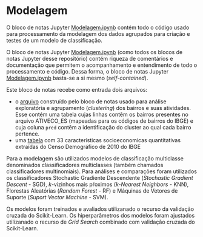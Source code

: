# Modelagem

O bloco de notas Jupyter [Modelagem.ipynb](https://github.com/LabPEC/ProjetoAnaliseDados/blob/main/03Modelagem/Modelagem12.ipynb) contém todo o código usado para processamento da modelagem dos dados agrupados para criação e testes de um modelo de classificação.

O bloco de notas Jupyter [Modelagem.ipynb](https://github.com/LabPEC/ProjetoAnaliseDados/blob/main/03Modelagem/Modelagem12.ipynb) (como todos os blocos de notas Jupyter desse repositório) contém riqueza de comentários e documentação que permitem o acompanhamento e entendimento de todo o processamento e código. Dessa forma, o bloco de notas Jupyter [Modelagem.ipynb](https://github.com/LabPEC/ProjetoAnaliseDados/blob/main/03Modelagem/Modelagem12.ipynb) basta-se a si mesmo (*self-contained*).

Este bloco de notas recebe como entrada dois arquivos:
- o [arquivo](https://github.com/LabPEC/ProjetoAnaliseDados/blob/main/03Modelagem/INPUT/504_PCA_Cluster3.csv) construído pelo bloco de notas usado para análise exploratória e agrupamento (*clustering*) dos bairros e suas atividades. Esse contém uma tabela cujas linhas contêm os bairros presentes no arquivo ATIVECO_ES (mapeadas para os códigos de bairros do IBGE) e cuja coluna `pred` contêm a identificação do cluster ao qual cada bairro pertence.
- uma [tabela](https://github.com/LabPEC/ProjetoAnaliseDados/blob/main/03Modelagem/INPUT/TabelaIBGE_Socio_Economica.csv) com 33 características socioeconomicas quantitativas extraídas do Censo Demográfico de 2010 do IBGE

Para a modelagem são utilizados modelos de classificação multiclasse denominados classificadores multiclasses (também chamados classificadores multinomiais).
Para análises e comparações foram utilizados os classificadores Stochastic Gradiente Descendente (*Stochastic Gradient Descent* - SGD), $k$-vizinhos mais pŕoximos (*$k$-Nearest Neighbors* - KNN), Florestas Aleatórias (*Random Forest* - RF) e Máquinas de Vetores de Suporte (*Suport Vector Machine* - SVM).

Os modelos foram treinados e avaliados utilizanado o recurso da validação cruzada do Scikit-Learn. Os hiperparâmetros dos modelos foram ajustados utilizanado o recurso de *Grid Search* combinado com validação cruzada do Scikit-Learn.


[//]: # (This may be the most platform independent comment)

